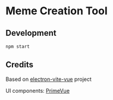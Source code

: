 # Meme Creation Tool

## Development

```
npm start
```

## Credits

Based on [electron-vite-vue](https://github.com/electron-vite/electron-vite-vue) project

UI components: [PrimeVue](https://www.primefaces.org/primevue/)